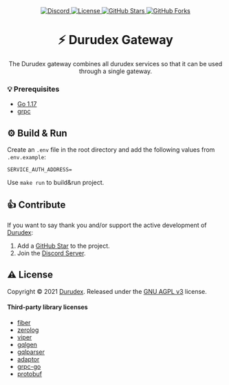 <div align="center">
    <a href="https://discord.gg/4qcXbeVehZ">
        <img alt="Discord" src="https://img.shields.io/discord/882288646517035028?label=%F0%9F%92%AC%20discord">
    </a>
    <a href="https://github.com/Durudex/durudex-gateway/blob/main/COPYING">
        <img alt="License" src="https://img.shields.io/github/license/Durudex/durudex-gateway?label=%F0%9F%93%95%20license">
    </a>
    <a href="https://github.com/Durudex/durudex-gateway/stargazers">
    <img alt="GitHub Stars" src="https://img.shields.io/github/stars/Durudex/durudex-gateway?label=%E2%AD%90%20stars&logo=sdf">
    </a>
    <a href="https://github.com/Durudex/durudex-gateway/network">
        <img alt="GitHub Forks" src="https://img.shields.io/github/forks/Durudex/durudex-gateway?label=%F0%9F%93%81%20forks">
    </a>
</div>

<h1 align="center">⚡️ Durudex Gateway</h1>

<p align="center">
The Durudex gateway combines all durudex services so that it can be used through a single gateway.
</p>

### 💡 Prerequisites
+ [Go 1.17](https://golang.org/)
+ [grpc](https://grpc.io/docs/languages/go/quickstart/)

## ⚙️ Build & Run
Create an `.env` file in the root directory and add the following values ​​from `.env.example`:
```env
SERVICE_AUTH_ADDRESS=
```
Use `make run` to build&run project.

## 👍 Contribute
If you want to say thank you and/or support the active development of [Durudex](https://github.com/Durudex):
1) Add a [GitHub Star](https://github.com/Durudex/durudex-gateway/stargazers) to the project.
2) Join the [Discord Server](https://discord.gg/4qcXbeVehZ).

## ⚠️ License
Copyright © 2021 [Durudex](https://github.com/Durudex). Released under the [GNU AGPL v3](https://www.gnu.org/licenses/agpl-3.0.html) license.

#### Third-party library licenses
+ [fiber](https://github.com/gofiber/fiber/blob/master/LICENSE)
+ [zerolog](https://github.com/rs/zerolog/blob/master/LICENSE)
+ [viper](https://github.com/spf13/viper/blob/master/LICENSE)
+ [gqlgen](https://github.com/99designs/gqlgen/blob/master/LICENSE)
+ [gqlparser](https://github.com/vektah/gqlparser/blob/master/LICENSE)
+ [adaptor](https://github.com/gofiber/adaptor/blob/master/LICENSE)
+ [grpc-go](https://github.com/grpc/grpc-go/blob/master/LICENSE)
+ [protobuf](https://github.com/protocolbuffers/protobuf/blob/master/LICENSE)
